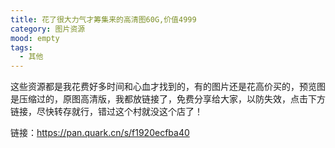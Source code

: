 ```yaml
---
title: 花了很大力气才筹集来的高清图60G,价值4999
category: 图片资源
mood: empty
tags:
  - 其他
---
```








这些资源都是我花费好多时间和心血才找到的，有的图片还是花高价买的，预览图是压缩过的，原图高清版，我都放链接了，免费分享给大家，以防失效，点击下方链接，尽快转存就行，错过这个村就没这个店了！




链接：https://pan.quark.cn/s/f1920ecfba40











